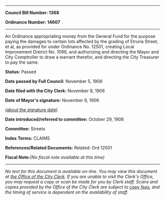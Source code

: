 

********

**Council Bill Number: 1368**
   
**Ordinance Number: 14607**
********

 An Ordinance appropriating money from the General Fund for the purpose paying the damages to certain lots affected by the grading of Etruria Street, et al, as provided for under Ordinance No. 12501, creating Local Improvement District No. 1096, and authorizing and directing the Mayor and City Comptroller to draw a warrant therefor, and directing the City Treasurer to pay the same.

**Status:** Passed
   
**Date passed by Full Council:** November 5, 1906
   
**Date filed with the City Clerk:** November 8, 1906
   
**Date of Mayor's signature:** November 8, 1906
   
[(about the signature date)](/~public/approvaldate.htm)
   
   
   
**Date introduced/referred to committee:** October 29, 1906
   
**Committee:** Streets
   
   
**Index Terms:** CLAIMS

**References/Related Documents:** Related: Ord 12501

**Fiscal Note:**_(No fiscal note available at this time)_
********

_No text for this document is available on-line. You may view this document at [the Office of the City Clerk](http://www.seattle.gov/leg/clerk/contactUs.htm). If you are unable to visit the Clerk's Office, you may request a copy or scan be made for you by Clerk staff. Scans and copies provided by the Office of the City Clerk are subject to [copy fees](http://clerk.seattle.gov/~public/clerkfees.htm), and the timing of service is dependent on the availability of staff._

